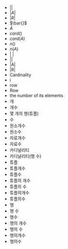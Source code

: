 ﻿- $| |$
- $|A|$
- $|R|$
- $\bar{}$
- $\bar{A}$
- $card()$
- $card(A)$
- $n()$
- $n(A)$
- | |
- ||
- |A|
- |R|
- Cardinality
- i
- row
- Row
- the number of its elements
- 개
- 개수
- 몇 개의 행(튜플)
- 수
- 원소개수
- 원소수
- 자료개수
- 자료수
- 카디널리티
- 카디널리티(행 수)
- 튜플
- 튜플개수
- 튜플수
- 튜플의 개수
- 튜플의 수
- 튜플의개수
- 튜플의수
- 행
- 행 수
- 행수
- 행의 개수
- 행의 수
- 행의개수
- 행의수
